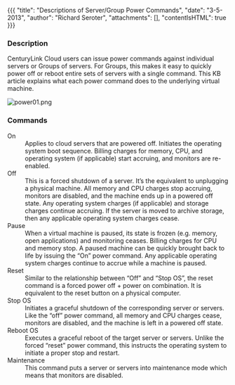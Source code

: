 {{{
  "title": "Descriptions of Server/Group Power Commands",
  "date": "3-5-2013",
  "author": "Richard Seroter",
  "attachments": [],
  "contentIsHTML": true
}}}

<h3>Description</h3>
<p>CenturyLink Cloud users can issue power commands against individual servers or Groups of servers. For Groups, this makes it easy to quickly power off or reboot entire sets of servers with a single command. This KB article explains what each power command does to the underlying virtual machine.</p>

<p><img src="https://t3n.zendesk.com/attachments/token/8r7jklixbcoeraa/?name=power01.png" alt="power01.png" /> </p>

<h3>Commands</h3>
<dl>
  <dt>On</dt>
  <dd>Applies to cloud servers that are powered off. Initiates the operating system boot sequence. Billing charges for memory, CPU, and operating system (if applicable) start accruing, and monitors are re-enabled.</dd>
  <dt>Off</dt>
  <dd>This is a forced shutdown of a server. It’s the equivalent to unplugging a physical machine. All memory and CPU charges stop accruing, monitors are disabled, and the machine ends up in a powered off state. Any operating system charges (if applicable) and storage charges continue accruing. If the server is moved to archive storage, then any applicable operating system charges cease.</dd>
  <dt>Pause</dt>
  <dd>When a virtual machine is paused, its state is frozen (e.g. memory, open applications) and monitoring ceases. Billing charges for CPU and memory stop. A paused machine can be quickly brought back to life by issuing the “On” power
    command. Any applicable operating system charges continue to accrue while a machine is paused.</dd>
  <dt>Reset</dt>
  <dd>Similar to the relationship between “Off” and “Stop OS”, the reset command is a forced power off + power on combination. It is equivalent to the reset button on a physical computer.</dd>
  <dt>Stop OS</dt>
  <dd>Initiates a graceful shutdown of the corresponding server or servers. Like the “off” power command, all memory and CPU charges cease, monitors are disabled, and the machine is left in a powered off state.</dd>
  <dt>Reboot OS</dt>
  <dd>Executes a graceful reboot of the target server or servers. Unlike the forced “reset” power command, this instructs the operating system to initiate a proper stop and restart.</dd>
  <dt>Maintenance</dt>
  <dd>This command puts a server or servers into maintenance mode which means that monitors are disabled.</dd>
</dl>
